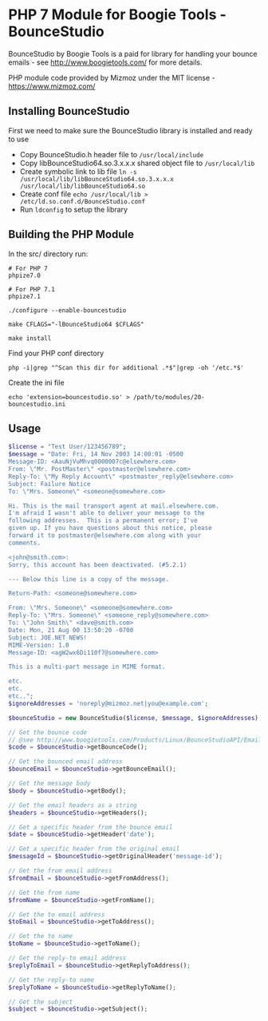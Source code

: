 # PHP 7 Module for Boogie Tools - BounceStudio 

BounceStudio by Boogie Tools is a paid for library for handling your bounce emails - see http://www.boogietools.com/ for more details.

PHP module code provided by Mizmoz under the MIT license - https://www.mizmoz.com/

## Installing BounceStudio

First we need to make sure the BounceStudio library is installed and ready to use

- Copy BounceStudio.h header file to `/usr/local/include`
- Copy libBounceStudio64.so.3.x.x.x shared object file to `/usr/local/lib`
- Create symbolic link to lib file `ln -s /usr/local/lib/libBounceStudio64.so.3.x.x.x /usr/local/lib/libBounceStudio64.so`
- Create conf file `echo /usr/local/lib > /etc/ld.so.conf.d/BounceStudio.conf`
- Run `ldconfig` to setup the library

## Building the PHP Module

In the src/ directory run:

```
# For PHP 7
phpize7.0

# For PHP 7.1
phpize7.1

./configure --enable-bouncestudio

make CFLAGS="-lBounceStudio64 $CFLAGS"

make install

```

Find your PHP conf directory

```php -i|grep "^Scan this dir for additional .*$"|grep -oh '/etc.*$'```

Create the ini file

```echo 'extension=bouncestudio.so' > /path/to/modules/20-bouncestudio.ini```

## Usage

```php
$license = "Test User/123456789";
$message = "Date: Fri, 14 Nov 2003 14:00:01 -0500
Message-ID: <AauNjVuMhvq0000007c@elsewhere.com>
From: \"Mr. PostMaster\" <postmaster@elsewhere.com>
Reply-To: \"My Reply Account\" <postmaster_reply@elsewhere.com>
Subject: Failure Notice
To: \"Mrs. Someone\" <someone@somewhere.com>

Hi. This is the mail transport agent at mail.elsewhere.com.
I'm afraid I wasn't able to deliver your message to the
following addresses.  This is a permanent error; I've
given up. If you have questions about this notice, please
forward it to postmaster@elsewhere.com along with your
comments.

<john@smith.com>:
Sorry, this account has been deactivated. (#5.2.1)

--- Below this line is a copy of the message.

Return-Path: <someone@somewhere.com>

From: \"Mrs. Someone\" <someone@somewhere.com>
Reply-To: \"Mrs. Someone\" <someone_reply@somewhere.com>
To: \"John Smith\" <dave@smith.com>
Date: Mon, 21 Aug 00 13:50:20 -0700
Subject: JOE.NET NEWS!
MIME-Version: 1.0
Message-ID: <agW2wx6Di110f7@somewhere.com>

This is a multi-part message in MIME format.

etc.
etc.
etc..";
$ignoreAddresses = 'noreply@mizmoz.net|you@example.com';

$bounceStudio = new BounceStudio($license, $message, $ignoreAddresses);

// Get the bounce code
// @see http://www.boogietools.com/Products/Linux/BounceStudioAPI/Email-Bounce-Boogie-Bounce-API-Categories.asp
$code = $bounceStudio->getBounceCode();

// Get the bounced email address
$bounceEmail = $bounceStudio->getBounceEmail();

// Get the message body
$body = $bounceStudio->getBody();

// Get the email headers as a string
$headers = $bounceStudio->getHeaders();

// Get a specific header from the bounce email
$date = $bounceStudio->getHeader('date');

// Get a specific header from the original email
$messageId = $bounceStudio->getOriginalHeader('message-id');

// Get the from email address
$fromEmail = $bounceStudio->getFromAddress();

// Get the from name
$fromName = $bounceStudio->getFromName();

// Get the to email address
$toEmail = $bounceStudio->getToAddress();

// Get the to name
$toName = $bounceStudio->getToName();

// Get the reply-to email address
$replyToEmail = $bounceStudio->getReplyToAddress();

// Get the reply-to name
$replyToName = $bounceStudio->getReplyToName();

// Get the subject
$subject = $bounceStudio->getSubject();
```
